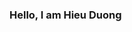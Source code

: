 ### Hello, I am Hieu Duong 

<!--
**HieuDuong99/HieuDuong99** is a ✨ _special_ ✨ repository because its `README.md` (this file) appears on your GitHub profile.

-Currnently : Software Engineering Student of HUST


-->
